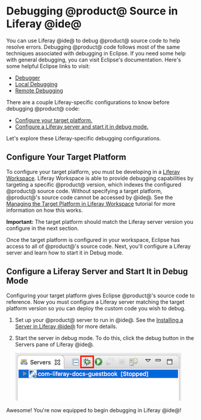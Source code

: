 # Debugging @product@ Source in Liferay @ide@ [](id=debugging-product-source-in-liferay-ide)

You can use Liferay @ide@ to debug @product@ source code to help resolve errors.
Debugging @product@ code follows most of the same techniques associated with
debugging in Eclipse. If you need some help with general debugging, you can
visit Eclipse's documentation. Here's some helpful Eclipse links to visit:

- [Debugger](http://help.eclipse.org/oxygen/index.jsp?topic=%2Forg.eclipse.jdt.doc.user%2Fconcepts%2Fcdebugger.htm&cp=1_2_9)
- [Local Debugging](http://help.eclipse.org/oxygen/index.jsp?topic=%2Forg.eclipse.jdt.doc.user%2Fconcepts%2Fclocdbug.htm&cp=1_2_11)
- [Remote Debugging](http://help.eclipse.org/oxygen/index.jsp?topic=%2Forg.eclipse.jdt.doc.user%2Fconcepts%2Fcremdbug.htm&cp=1_2_12)

There are a couple Liferay-specific configurations to know before debugging
@product@ code:

- [Configure your target platform.](#configure-your-target-platform)
- [Configure a Liferay server and start it in debug mode.](#configure-a-liferay-server-and-start-it-in-debug-mode)

Let's explore these Liferay-specific debugging configurations.

## Configure Your Target Platform [](id=configure-your-target-platform)

To configure your target platform, you must be developing in a
[Liferay Workspace](/develop/tutorials/-/knowledge_base/7-1/liferay-workspace).
Liferay Workspace is able to provide debugging capabilities by targeting a
specific @product@ version, which indexes the configured @product@ source code.
Without specifying a target platform, @product@'s source code
cannot be accessed by @ide@. See the
[Managing the Target Platform in Liferay Workspace](/develop/tutorials/-/knowledge_base/7-1/managing-the-target-platform-in-liferay-workspace)
tutorial for more information on how this works.

**Important:** The target platform should match the Liferay server version you
configure in the next section.

Once the target platform is configured in your workspace, Eclipse has access to
all of @product@'s source code. Next, you'll configure a Liferay server and
learn how to start it in Debug mode.

## Configure a Liferay Server and Start It in Debug Mode [](id=configure-a-liferay-server-and-start-it-in-debug-mode)

Configuring your target platform gives Eclipse @product@'s source code to
reference. Now you must configure a Liferay server matching the target platform
version so you can deploy the custom code you wish to debug.

1.  Set up your @product@ server to run in @ide@. See the
    [Installing a Server in Liferay @ide@](/develop/tutorials/-/knowledge_base/7-1/installing-a-server-in-liferay-ide)
    for more details.

2.  Start the server in debug mode. To do this, click the debug button in the 
    Servers pane of Liferay @ide@.

    ![Figure 1: The red box in this screenshot highlights the debug button. Click this button to start the server in debug mode.](../../../images/ide-debug.png)

Awesome! You're now equipped to begin debugging in Liferay @ide@!
